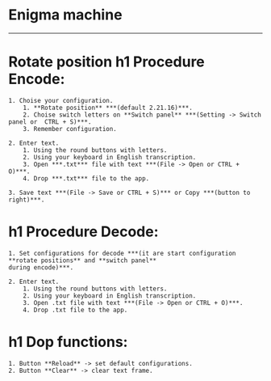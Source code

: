 # Enigma machine
***
**Rotate position**
h1 Procedure Encode:
=====================
	1. Choise your configuration.
		1. **Rotate position** ***(default 2.21.16)***.
		2. Choise switch letters on **Switch panel** ***(Setting -> Switch panel or  CTRL + S)***.
		3. Remember configuration.
		
	2. Enter text.
		1. Using the round buttons with letters.
		2. Using your keyboard in English transcription.
		3. Open ***.txt*** file with text ***(File -> Open or CTRL + O)***.
		4. Drop ***.txt*** file to the app.
	
	3. Save text ***(File -> Save or CTRL + S)*** or Copy ***(button to right)***.

h1 Procedure Decode:
=====================
	1. Set configurations for decode ***(it are start configuration **rotate positions** and **switch panel**
	during encode)***.
	
	2. Enter text.
		1. Using the round buttons with letters.
		2. Using your keyboard in English transcription.
		3. Open .txt file with text ***(File -> Open or CTRL + O)***.
		4. Drop .txt file to the app.
		
	
h1 Dop functions:
=====================
	1. Button **Reload** -> set default configurations.
	2. Button **Clear** -> clear text frame.
	

		